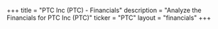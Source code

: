 +++
title = "PTC Inc (PTC) - Financials"
description = "Analyze the Financials for PTC Inc (PTC)"
ticker = "PTC"
layout = "financials"
+++

